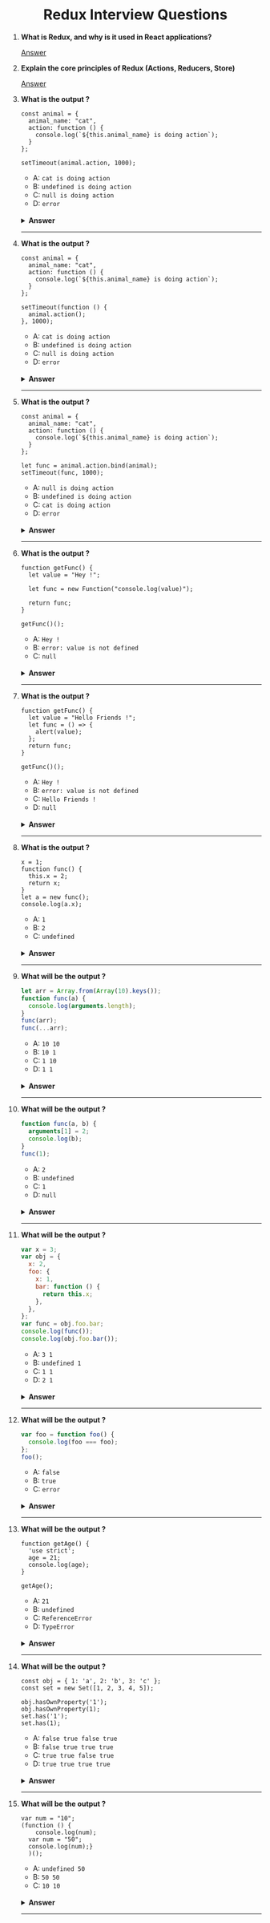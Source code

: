 <div align="center">
  <h1>Redux Interview Questions</h1>
</div>

<ol>

<li>

**What is Redux, and why is it used in React applications?**

[Answer](https://www.geeksforgeeks.org/what-are-the-advantages-of-using-redux-with-reactjs/)

</li>


<li>

**Explain the core principles of Redux (Actions, Reducers, Store)**

[Answer](https://www.geeksforgeeks.org/what-are-the-three-principles-that-redux-follows/)

</li>


<li>

**What is the output ?**

```JS
const animal = {
  animal_name: "cat",
  action: function () {
    console.log(`${this.animal_name} is doing action`);
  }
};

setTimeout(animal.action, 1000);

```

- A: `cat is doing action`
- B: `undefined is doing action`
- C: `null is doing action`
- D: `error`

<br/>

<details>
<summary><b>Answer</b></summary>
<p>

#### Option: B

</p>
</details>

</li>

---

<li>

**What is the output ?**

```JS
const animal = {
  animal_name: "cat",
  action: function () {
    console.log(`${this.animal_name} is doing action`);
  }
};

setTimeout(function () {
  animal.action();
}, 1000);

```

- A: `cat is doing action`
- B: `undefined is doing action`
- C: `null is doing action`
- D: `error`

<br/>

<details>
<summary><b>Answer</b></summary>
<p>

#### Option: A

</p>
</details>

</li>

---

<li>

**What is the output ?**

```JS
const animal = {
  animal_name: "cat",
  action: function () {
    console.log(`${this.animal_name} is doing action`);
  }
};

let func = animal.action.bind(animal);
setTimeout(func, 1000);

```

- A: `null is doing action`
- B: `undefined is doing action`
- C: `cat is doing action`
- D: `error`

<br/>

<details>
<summary><b>Answer</b></summary>
<p>

#### Option: C


</p>
</details>

</li>

---

<li>

**What is the output ?**

```JS
function getFunc() {
  let value = "Hey !";

  let func = new Function("console.log(value)");

  return func;
}

getFunc()();

```

- A: `Hey !`
- B: `error: value is not defined`
- C: `null`

<br/>

<details>
<summary><b>Answer</b></summary>
<p>

#### Option: B

</p>
</details>

</li>

---

<li>

**What is the output ?**

```JS
function getFunc() {
  let value = "Hello Friends !";
  let func = () => {
    alert(value);
  };
  return func;
}

getFunc()();

```

- A: `Hey !`
- B: `error: value is not defined`
- C: `Hello Friends !`
- D: `null`

<br/>

<details>
<summary><b>Answer</b></summary>
<p>

#### Option: C

</p>
</details>

</li>

---

<li>

**What is the output ?**

```JS
x = 1;
function func() {
  this.x = 2;
  return x;
}
let a = new func();
console.log(a.x);
```

- A: `1`
- B: `2`
- C: `undefined`

<br/>

<details>
<summary><b>Answer</b></summary>
<p>

#### Option: B

</p>
</details>

</li>

---

<li>

**What will be the output ?**

```js
let arr = Array.from(Array(10).keys());
function func(a) {
  console.log(arguments.length);
}
func(arr);
func(...arr);
```

- A: `10 10`
- B: `10 1`
- C: `1 10`
- D: `1 1`

<br/>

<details>
<summary><b>Answer</b></summary>
<p>

#### Option: C

</p>
</details>

</li>

---

<li>

**What will be the output ?**

```js
function func(a, b) {
  arguments[1] = 2;
  console.log(b);
}
func(1);
```

- A: `2`
- B: `undefined`
- C: `1`
- D: `null`

<br/>

<details>
<summary><b>Answer</b></summary>
<p>

#### Option: B

</p>
</details>

</li>

---

<li>

**What will be the output ?**

```js
var x = 3;
var obj = {
  x: 2,
  foo: {
    x: 1,
    bar: function () {
      return this.x;
    },
  },
};
var func = obj.foo.bar;
console.log(func());
console.log(obj.foo.bar());
```

- A: `3 1`
- B: `undefined 1`
- C: `1 1`
- D: `2 1`

<br/>

<details>
<summary><b>Answer</b></summary>
<p>

#### Option: A

</p>
</details>

</li>

---

<li>

**What will be the output ?**

```js
var foo = function foo() {
  console.log(foo === foo);
};
foo();
```

- A: `false`
- B: `true`
- C: `error`

<br/>

<details>
<summary><b>Answer</b></summary>
<p>

#### Option: B

</p>
</details>

</li>

---

<li>

**What will be the output ?**

```JS
function getAge() {
  'use strict';
  age = 21;
  console.log(age);
}

getAge();
```

- A: `21`
- B: `undefined`
- C: `ReferenceError`
- D: `TypeError`

<br/>

<details>
<summary><b>Answer</b></summary>
<p>

#### Option: C

</p>
</details>

</li>

---

<li>

**What will be the output ?**

```JS
const obj = { 1: 'a', 2: 'b', 3: 'c' };
const set = new Set([1, 2, 3, 4, 5]);

obj.hasOwnProperty('1');
obj.hasOwnProperty(1);
set.has('1');
set.has(1);
```

- A: `false true false true`
- B: `false true true true`
- C: `true true false true`
- D: `true true true true`

<br/>

<details>
<summary><b>Answer</b></summary>
<p>

#### Option: C

</p>
</details>

</li>

---
 
<li>

**What will be the output ?**

```JS
var num = "10";
(function () {
	console.log(num);
  var num = "50";
  console.log(num);}
  )();
```

- A: `undefined 50`
- B: `50 50`
- C: `10 10`

<br/>

<details>
<summary><b>Answer</b></summary>
<p>

#### Option: A

</p>
</details>

</li>

---

</ol>